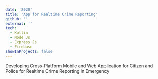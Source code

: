 ```yaml
---
date: '2020'
title: 'App for Realtime Crime Reporting'
github: ''
external: ''
tech:
  - Kotlin
  - Node Js
  - Express Js
  - Firebase
showInProjects: false
---
```


Developing Cross-Platform Mobile and Web Application for Citizen and Police for Realtime Crime Reporting in Emergency
